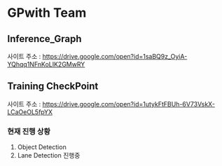 #  GPwith Team

##  Inference_Graph
사이트 주소 : https://drive.google.com/open?id=1saBQ9z_OyiA-YQhqq1NFnKoLIK2GMwRY

##  Training CheckPoint
사이트 주소 : https://drive.google.com/open?id=1utykFtFBUh-6V73VskX-LCaOeOL5fpYX

### 현재 진행 상황

1. Object Detection
2. Lane Detection 진행중
